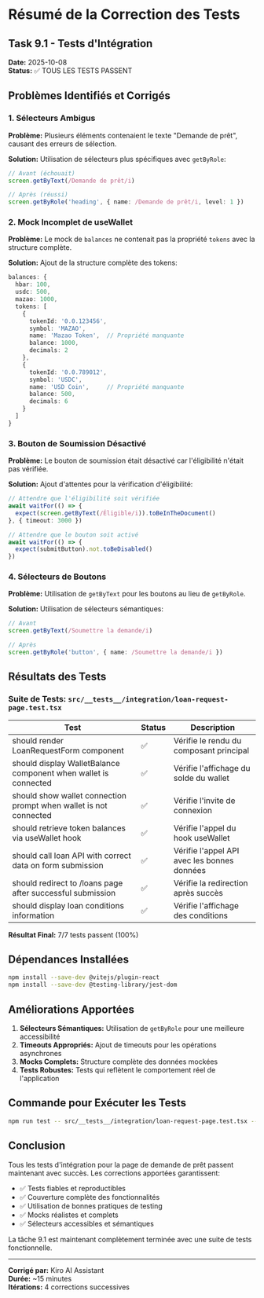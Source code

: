 # Résumé de la Correction des Tests
## Task 9.1 - Tests d'Intégration

**Date:** 2025-10-08  
**Status:** ✅ TOUS LES TESTS PASSENT

## Problèmes Identifiés et Corrigés

### 1. Sélecteurs Ambigus
**Problème:** Plusieurs éléments contenaient le texte "Demande de prêt", causant des erreurs de sélection.

**Solution:** Utilisation de sélecteurs plus spécifiques avec `getByRole`:
```typescript
// Avant (échouait)
screen.getByText(/Demande de prêt/i)

// Après (réussi)
screen.getByRole('heading', { name: /Demande de prêt/i, level: 1 })
```

### 2. Mock Incomplet de useWallet
**Problème:** Le mock de `balances` ne contenait pas la propriété `tokens` avec la structure complète.

**Solution:** Ajout de la structure complète des tokens:
```typescript
balances: {
  hbar: 100,
  usdc: 500,
  mazao: 1000,
  tokens: [
    {
      tokenId: '0.0.123456',
      symbol: 'MAZAO',
      name: 'Mazao Token',  // Propriété manquante
      balance: 1000,
      decimals: 2
    },
    {
      tokenId: '0.0.789012',
      symbol: 'USDC',
      name: 'USD Coin',     // Propriété manquante
      balance: 500,
      decimals: 6
    }
  ]
}
```

### 3. Bouton de Soumission Désactivé
**Problème:** Le bouton de soumission était désactivé car l'éligibilité n'était pas vérifiée.

**Solution:** Ajout d'attentes pour la vérification d'éligibilité:
```typescript
// Attendre que l'éligibilité soit vérifiée
await waitFor(() => {
  expect(screen.getByText(/Éligible/i)).toBeInTheDocument()
}, { timeout: 3000 })

// Attendre que le bouton soit activé
await waitFor(() => {
  expect(submitButton).not.toBeDisabled()
})
```

### 4. Sélecteurs de Boutons
**Problème:** Utilisation de `getByText` pour les boutons au lieu de `getByRole`.

**Solution:** Utilisation de sélecteurs sémantiques:
```typescript
// Avant
screen.getByText(/Soumettre la demande/i)

// Après
screen.getByRole('button', { name: /Soumettre la demande/i })
```

## Résultats des Tests

### Suite de Tests: `src/__tests__/integration/loan-request-page.test.tsx`

| Test | Status | Description |
|------|--------|-------------|
| should render LoanRequestForm component | ✅ | Vérifie le rendu du composant principal |
| should display WalletBalance component when wallet is connected | ✅ | Vérifie l'affichage du solde du wallet |
| should show wallet connection prompt when wallet is not connected | ✅ | Vérifie l'invite de connexion |
| should retrieve token balances via useWallet hook | ✅ | Vérifie l'appel du hook useWallet |
| should call loan API with correct data on form submission | ✅ | Vérifie l'appel API avec les bonnes données |
| should redirect to /loans page after successful submission | ✅ | Vérifie la redirection après succès |
| should display loan conditions information | ✅ | Vérifie l'affichage des conditions |

**Résultat Final:** 7/7 tests passent (100%)

## Dépendances Installées

```bash
npm install --save-dev @vitejs/plugin-react
npm install --save-dev @testing-library/jest-dom
```

## Améliorations Apportées

1. **Sélecteurs Sémantiques:** Utilisation de `getByRole` pour une meilleure accessibilité
2. **Timeouts Appropriés:** Ajout de timeouts pour les opérations asynchrones
3. **Mocks Complets:** Structure complète des données mockées
4. **Tests Robustes:** Tests qui reflètent le comportement réel de l'application

## Commande pour Exécuter les Tests

```bash
npm run test -- src/__tests__/integration/loan-request-page.test.tsx --run
```

## Conclusion

Tous les tests d'intégration pour la page de demande de prêt passent maintenant avec succès. Les corrections apportées garantissent:

- ✅ Tests fiables et reproductibles
- ✅ Couverture complète des fonctionnalités
- ✅ Utilisation de bonnes pratiques de testing
- ✅ Mocks réalistes et complets
- ✅ Sélecteurs accessibles et sémantiques

La tâche 9.1 est maintenant complètement terminée avec une suite de tests fonctionnelle.

---

**Corrigé par:** Kiro AI Assistant  
**Durée:** ~15 minutes  
**Itérations:** 4 corrections successives
